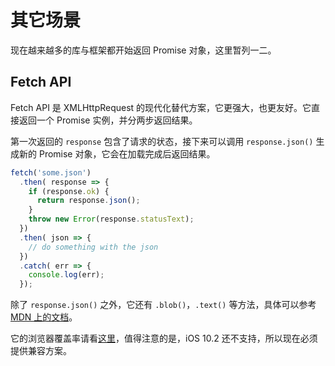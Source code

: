 其它场景
========

现在越来越多的库与框架都开始返回 Promise 对象，这里暂列一二。

## Fetch API

Fetch API 是 XMLHttpRequest 的现代化替代方案，它更强大，也更友好。它直接返回一个 Promise 实例，并分两步返回结果。

第一次返回的 `response` 包含了请求的状态，接下来可以调用 `response.json()` 生成新的 Promise 对象，它会在加载完成后返回结果。

```javascript
fetch('some.json')
  .then( response => {
    if (response.ok) {
      return response.json();
    }
    throw new Error(response.statusText);
  })
  .then( json => {
    // do something with the json
  })
  .catch( err => {
    console.log(err);
  });
```

除了 `response.json()` 之外，它还有 `.blob()`，`.text()` 等方法，具体可以参考 [MDN 上的文档](https://developer.mozilla.org/en-US/docs/Web/API/Fetch_API)。

它的浏览器覆盖率请看[这里](http://caniuse.com/#search=fetch)，值得注意的是，iOS 10.2 还不支持，所以现在必须提供兼容方案。